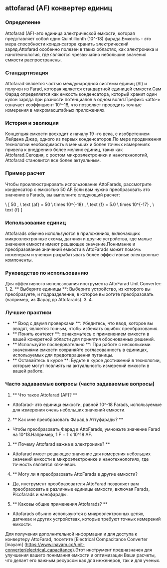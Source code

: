 ## attofarad (AF) конвертер единиц

### Определение
Attofarad (AF)-это единица электрической емкости, которая представляет собой один Quintillionth (10^-18) фарада.Емкость - это мера способности конденсатора хранить электрический заряд.Attofarad особенно полезен в таких областях, как электроника и нанотехнология, где являются чрезвычайно небольшие значения емкости распространены.

### Стандартизация
Attofarad является частью международной системы единиц (SI) и получен из Farad, которая является стандартной единицей емкости.Сам Фарад определяется как емкость конденсатора, который хранит один кулон заряда при разности потенциалов в одном вольт.Префикс «atto-» означает коэффициент 10^-18, что позволяет проводить точные измерения в микромасштабных приложениях.

### История и эволюция
Концепция емкости восходит к началу 19 -го века, с изобретением Лейдена Джар, одного из первых конденсаторов.По мере продвижения технологии необходимость в меньших и более точных измерениях привела к внедрению более мелких единиц, таких как Attofarad.Сегодня, с ростом микроэлектроники и нанотехнологий, Attofarad становится все более актуальным.

### Пример расчет
Чтобы проиллюстрировать использование AttoFarads, рассмотрите конденсатор с емкостью 50 AF.Если вам нужно преобразовать это значение в Farads, вы выполните следующий расчет:

\ [
50 \, \ text {af} = 50 \ times 10^{-18} \, \ text {f} = 5.0 \ times 10^{-17} \, \ text {f}
\]

### Использование единиц
Attofarads обычно используются в приложениях, включающих микроэлектронные схемы, датчики и другие устройства, где малые значения емкости имеют решающее значение.Понимание и преобразование значений емкости в AttoFarads может помочь инженерам и ученым разрабатывать более эффективные электронные компоненты.

### Руководство по использованию
Для эффективного использования инструмента AttoFarad Unit Converter:
1.
2. ** Выберите единицы **: Выберите устройство, из которого вы преобразуете, и подразделение, в которое вы хотите преобразовать (например, из Фарад до Attofarads).
3.
4.

### Лучшие практики
- ** Вход с двумя проверками **: Убедитесь, что ввод, которое вы вводят, является точным, чтобы избежать ошибок преобразования.
- ** Понять контекст **: ознакомьтесь с применением емкости в вашей конкретной области для принятия обоснованных решений.
- ** Используйте последовательно **: При работе с несколькими значениями емкости сохраняйте согласованность в единицах, используемых для предотвращения путаницы.
- ** Оставайтесь в курсе **: Будьте в курсе достижений в технологии, которые могут повлиять на актуальность измерений емкости в вашей работе.

### Часто задаваемые вопросы (часто задаваемые вопросы)

1. ** Что такое Attofarad (AF)? **
- Attofarad- это единица емкости, равной 10^-18 Farads, используемые для измерения очень небольших значений емкости.

2. ** Как мне преобразовать Фарад в Аттуфарады? **
- Чтобы преобразовать Фарад в AttoFarads, умножьте значение Farad на 10^18.Например, 1 F = 1 x 10^18 AF.

3. ** Почему Attofarad важна в электронике? **
- Attofarad имеет решающее значение для измерения небольших значений емкости в микроэлектронике и нанотехнологиях, где точность является ключевой.

4. ** Могу ли я преобразовать AttoFarads в другие емкости?
- Да, инструмент преобразователя AttoFarad позволяет вам преобразовать в различные единицы емкости, включая Farads, Picofarads и нанофарады.

5. ** Каковы общие применения Attofarads? **
- Attofarads обычно используются в микроэлектронных цепях, датчиках и других устройствах, которые требуют точных измерений емкости.

Для получения дополнительной информации и для доступа к конвертеру AttoFarad, посетите [Electrical Compacitance Converter [inayam] (https://www.inayam.co/unit-converter/electrical_capacitance).Этот инструмент предназначен для улучшения вашего понимания емкости и оптимизации Ваши расчеты, что делает его важным ресурсом как для инженеров, так и для ученых.